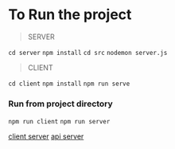 # To Run the project

> SERVER

`cd server`
`npm install`
`cd src`
`nodemon server.js`

> CLIENT

`cd client`
`npm install`
`npm run serve`

### Run from project directory

`npm run client`
`npm run server`

[client server](http://localhost:8080)
[api server](http://localhost:3500)